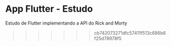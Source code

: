 # App Flutter - Estudo
Estudo de Flutter implementando a API do Rick and Morty
>>>>>>> cb742073271dfc57411f513c686b6f25d78978f5
